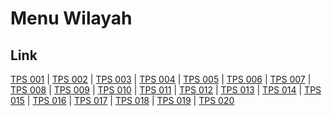# Menu Wilayah

## Link

[TPS 001](https://github.com/gigit-pemilu/pemilu-2024-51-bali/tree/main/pileg-dpr/hitung-suara/sub/51-bali/sub/04-gianyar/sub/04-tampaksiring/sub/2006-pejeng-kaja/sub/001-tps)
 | 
[TPS 002](https://github.com/gigit-pemilu/pemilu-2024-51-bali/tree/main/pileg-dpr/hitung-suara/sub/51-bali/sub/04-gianyar/sub/04-tampaksiring/sub/2006-pejeng-kaja/sub/002-tps)
 | 
[TPS 003](https://github.com/gigit-pemilu/pemilu-2024-51-bali/tree/main/pileg-dpr/hitung-suara/sub/51-bali/sub/04-gianyar/sub/04-tampaksiring/sub/2006-pejeng-kaja/sub/003-tps)
 | 
[TPS 004](https://github.com/gigit-pemilu/pemilu-2024-51-bali/tree/main/pileg-dpr/hitung-suara/sub/51-bali/sub/04-gianyar/sub/04-tampaksiring/sub/2006-pejeng-kaja/sub/004-tps)
 | 
[TPS 005](https://github.com/gigit-pemilu/pemilu-2024-51-bali/tree/main/pileg-dpr/hitung-suara/sub/51-bali/sub/04-gianyar/sub/04-tampaksiring/sub/2006-pejeng-kaja/sub/005-tps)
 | 
[TPS 006](https://github.com/gigit-pemilu/pemilu-2024-51-bali/tree/main/pileg-dpr/hitung-suara/sub/51-bali/sub/04-gianyar/sub/04-tampaksiring/sub/2006-pejeng-kaja/sub/006-tps)
 | 
[TPS 007](https://github.com/gigit-pemilu/pemilu-2024-51-bali/tree/main/pileg-dpr/hitung-suara/sub/51-bali/sub/04-gianyar/sub/04-tampaksiring/sub/2006-pejeng-kaja/sub/007-tps)
 | 
[TPS 008](https://github.com/gigit-pemilu/pemilu-2024-51-bali/tree/main/pileg-dpr/hitung-suara/sub/51-bali/sub/04-gianyar/sub/04-tampaksiring/sub/2006-pejeng-kaja/sub/008-tps)
 | 
[TPS 009](https://github.com/gigit-pemilu/pemilu-2024-51-bali/tree/main/pileg-dpr/hitung-suara/sub/51-bali/sub/04-gianyar/sub/04-tampaksiring/sub/2006-pejeng-kaja/sub/009-tps)
 | 
[TPS 010](https://github.com/gigit-pemilu/pemilu-2024-51-bali/tree/main/pileg-dpr/hitung-suara/sub/51-bali/sub/04-gianyar/sub/04-tampaksiring/sub/2006-pejeng-kaja/sub/010-tps)
 | 
[TPS 011](https://github.com/gigit-pemilu/pemilu-2024-51-bali/tree/main/pileg-dpr/hitung-suara/sub/51-bali/sub/04-gianyar/sub/04-tampaksiring/sub/2006-pejeng-kaja/sub/011-tps)
 | 
[TPS 012](https://github.com/gigit-pemilu/pemilu-2024-51-bali/tree/main/pileg-dpr/hitung-suara/sub/51-bali/sub/04-gianyar/sub/04-tampaksiring/sub/2006-pejeng-kaja/sub/012-tps)
 | 
[TPS 013](https://github.com/gigit-pemilu/pemilu-2024-51-bali/tree/main/pileg-dpr/hitung-suara/sub/51-bali/sub/04-gianyar/sub/04-tampaksiring/sub/2006-pejeng-kaja/sub/013-tps)
 | 
[TPS 014](https://github.com/gigit-pemilu/pemilu-2024-51-bali/tree/main/pileg-dpr/hitung-suara/sub/51-bali/sub/04-gianyar/sub/04-tampaksiring/sub/2006-pejeng-kaja/sub/014-tps)
 | 
[TPS 015](https://github.com/gigit-pemilu/pemilu-2024-51-bali/tree/main/pileg-dpr/hitung-suara/sub/51-bali/sub/04-gianyar/sub/04-tampaksiring/sub/2006-pejeng-kaja/sub/015-tps)
 | 
[TPS 016](https://github.com/gigit-pemilu/pemilu-2024-51-bali/tree/main/pileg-dpr/hitung-suara/sub/51-bali/sub/04-gianyar/sub/04-tampaksiring/sub/2006-pejeng-kaja/sub/016-tps)
 | 
[TPS 017](https://github.com/gigit-pemilu/pemilu-2024-51-bali/tree/main/pileg-dpr/hitung-suara/sub/51-bali/sub/04-gianyar/sub/04-tampaksiring/sub/2006-pejeng-kaja/sub/017-tps)
 | 
[TPS 018](https://github.com/gigit-pemilu/pemilu-2024-51-bali/tree/main/pileg-dpr/hitung-suara/sub/51-bali/sub/04-gianyar/sub/04-tampaksiring/sub/2006-pejeng-kaja/sub/018-tps)
 | 
[TPS 019](https://github.com/gigit-pemilu/pemilu-2024-51-bali/tree/main/pileg-dpr/hitung-suara/sub/51-bali/sub/04-gianyar/sub/04-tampaksiring/sub/2006-pejeng-kaja/sub/019-tps)
 | 
[TPS 020](https://github.com/gigit-pemilu/pemilu-2024-51-bali/tree/main/pileg-dpr/hitung-suara/sub/51-bali/sub/04-gianyar/sub/04-tampaksiring/sub/2006-pejeng-kaja/sub/020-tps)

